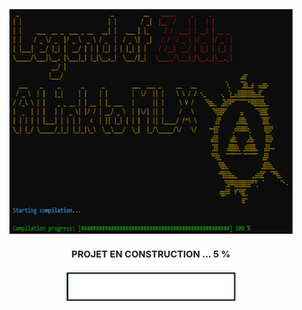 <div align="center">
  <img height="400" src="https://raw.githubusercontent.com/Kurama77190/SO_LONG/main/img/img_make.PNG"  />
</div>

###

<h3 align="center">  PROJET EN CONSTRUCTION ... 5 %</h3>

###
<div align="center">
  <img height="" src="https://raw.githubusercontent.com/Kurama77190/PIPEX/main/img/loading_bar.gif"  />
</div>

###
